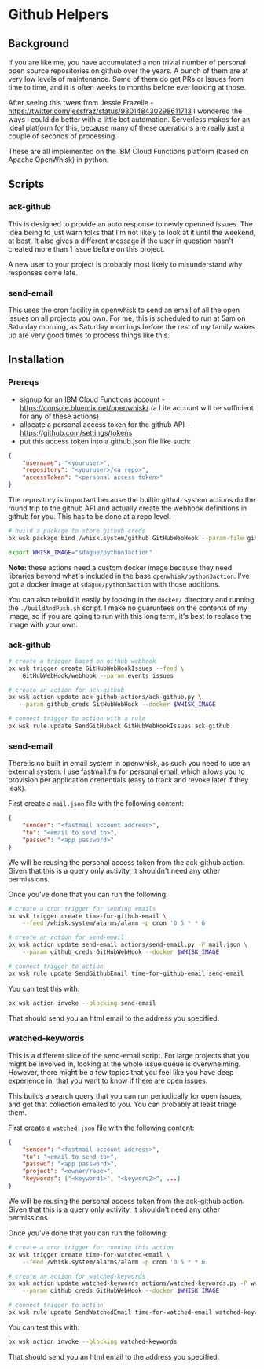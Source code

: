 # Github Helpers #

## Background ##

If you are like me, you have accumulated a non trivial number of
personal open source repositories on github over the years. A bunch of
them are at very low levels of maintenance. Some of them do get PRs or
Issues from time to time, and it is often weeks to months before ever
looking at those.

After seeing this tweet from Jessie Frazelle -
https://twitter.com/jessfraz/status/930148430298611713 I wondered the
ways I could do better with a little bot automation. Serverless makes
for an ideal platform for this, because many of these operations are
really just a couple of seconds of processing.

These are all implemented on the IBM Cloud Functions platform (based
on Apache OpenWhisk) in python.

## Scripts ##

### ack-github ###

This is designed to provide an auto response to newly openned
issues. The idea being to just warn folks that I'm not likely to look
at it until the weekend, at best. It also gives a different message if
the user in question hasn't created more than 1 issue before on this
project.

A new user to your project is probably most likely to misunderstand
why responses come late.

### send-email ###

This uses the cron facility in openwhisk to send an email of all the
open issues on all projects you own. For me, this is scheduled to run
at 5am on Saturday morning, as Saturday mornings before the rest of my
family wakes up are very good times to process things like this.

## Installation ##

### Prereqs ###

* signup for an IBM Cloud Functions account -
  https://console.bluemix.net/openwhisk/ (a Lite account will be
  sufficient for any of these actions)
* allocate a personal access token for the github API -
  https://github.com/settings/tokens
* put this access token into a github.json file like such:

```json
{
    "username": "<youruser>",
    "repository": "<youruser>/<a repo>",
    "accessToken": "<personal access token>"
}
```

The repository is important because the builtin github system actions
do the round trip to the github API and actually create the webhook
definitions in github for you. This has to be done at a repo level.

```bash
# build a package to store github creds
bx wsk package bind /whisk.system/github GitHubWebHook --param-file github.json

export WHISK_IMAGE="sdague/python3action"
```

**Note:** these actions need a custom docker image because they need
libraries beyond what's included in the base
``openwhisk/python3action``. I've got a docker image at
``sdague/python3action`` with those additions.

You can also rebuild it easily by looking in the ``docker/`` directory
and running the ``./buildAndPush.sh`` script. I make no guaruntees on
the contents of my image, so if you are going to run with this long
term, it's best to replace the image with your own.


### ack-github ###

```bash
# create a trigger based on github webhook
bx wsk trigger create GitHubWebHookIssues --feed \
    GitHubWebHook/webhook --param events issues

# create an action for ack-github
bx wsk action update ack-github actions/ack-github.py \
   --param github_creds GitHubWebHook --docker $WHISK_IMAGE

# connect trigger to action with a rule
bx wsk rule update SendGitHubAck GitHubWebHookIssues ack-github

```

### send-email ###

There is no built in email system in openwhisk, as such you need to
use an external system. I use fastmail.fm for personal email, which
allows you to provision per application credentials (easy to track and
revoke later if they leak).

First create a ``mail.json`` file with the following content:

```json
{
    "sender": "<fastmail account address>",
    "to": "<email to send to>",
    "passwd": "<app password>"
}

```

We will be reusing the personal access token from the ack-github
action. Given that this is a query only activity, it shouldn't need
any other permissions.

Once you've done that you can run the following:

```bash
# create a cron trigger for sending emails
bx wsk trigger create time-for-github-email \
    --feed /whisk.system/alarms/alarm -p cron '0 5 * * 6'

# create an action for send-email
bx wsk action update send-email actions/send-email.py -P mail.json \
    --param github_creds GitHubWebHook --docker $WHISK_IMAGE

# connect trigger to action
bx wsk rule update SendGithubEmail time-for-github-email send-email
```

You can test this with:

```bash
bx wsk action invoke --blocking send-email
```

That should send you an html email to the address you specified.

### watched-keywords ###

This is a different slice of the send-email script. For large projects
that you might be involved in, looking at the whole issue queue is
overwhelming. However, there might be a few topics that you feel like
you have deep experience in, that you want to know if there are open
issues.

This builds a search query that you can run periodically for open
issues, and get that collection emailed to you. You can probably at
least triage them.

First create a ``watched.json`` file with the following content:

```json
{
    "sender": "<fastmail account address>",
    "to": "<email to send to>",
    "passwd": "<app password>",
    "project": "<owner/repo>",
    "keywords": ["<keyword1>", "<keyword2>", ...]
}

```

We will be reusing the personal access token from the ack-github
action. Given that this is a query only activity, it shouldn't need
any other permissions.

Once you've done that you can run the following:

```bash
# create a cron trigger for running this action
bx wsk trigger create time-for-watched-email \
    --feed /whisk.system/alarms/alarm -p cron '0 5 * * 6'

# create an action for watched-keywords
bx wsk action update watched-keywords actions/watched-keywords.py -P watched.json \
    --param github_creds GitHubWebHook --docker $WHISK_IMAGE

# connect trigger to action
bx wsk rule update SendWatchedEmail time-for-watched-email watched-keywords
```

You can test this with:

```bash
bx wsk action invoke --blocking watched-keywords
```

That should send you an html email to the address you specified.
